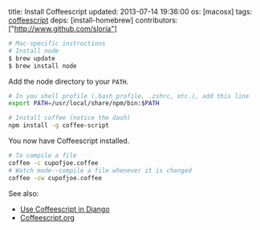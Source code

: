 title: Install Coffeescript
updated: 2013-07-14 19:36:00
os: [macosx]
tags: [coffeescript]
deps: [install-homebrew]
contributors: ["http://www.github.com/sloria"] 

```bash
# Mac-specific instructions
# Install node
$ brew update 
$ brew install node
```

Add the node directory to your `PATH`.

```bash
# In you shell profile (.bash_profile, .zshrc, etc.), add this line
export PATH=/usr/local/share/npm/bin:$PATH
```

```bash
# Install coffee (notice the dash)
npm install -g coffee-script
```

You now have Coffeescript installed.

```bash
# To compile a file
coffee -c cupofjoe.coffee
# Watch mode--compile a file whenever it is changed
coffee -cw cupofjoe.coffee
```

See also:

- [Use Coffeescript in Django](/use-coffeescript-in-django)
- [Coffeescript.org][Coffeescript]

[Coffeescript]: http://coffeescript.org/
